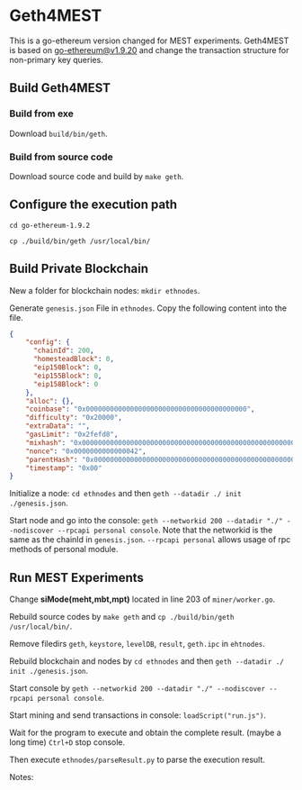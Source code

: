 # Geth4MEST
This is a go-ethereum version changed for MEST experiments. Geth4MEST is based on go-ethereum@v1.9.20 and change the transaction structure for non-primary key queries.

## Build Geth4MEST

### Build from exe
Download `build/bin/geth`.

### Build from source code
Download source code and build by `make geth`.

## Configure the execution path
`cd go-ethereum-1.9.2`

`cp ./build/bin/geth /usr/local/bin/`

## Build Private Blockchain
New a folder for blockchain nodes: `mkdir ethnodes`.

Generate `genesis.json` File in `ethnodes`. Copy the following content into the file.

```json:genesis.json
{
    "config": {
      "chainId": 200,
      "homesteadBlock": 0,
      "eip150Block": 0,
      "eip155Block": 0,
      "eip158Block": 0
    },
    "alloc": {},
    "coinbase": "0x0000000000000000000000000000000000000000",
    "difficulty": "0x20000",
    "extraData": "",
    "gasLimit": "0x2fefd8",
    "mixhash": "0x0000000000000000000000000000000000000000000000000000000000000000",
    "nonce": "0x0000000000000042",
    "parentHash": "0x0000000000000000000000000000000000000000000000000000000000000000",
    "timestamp": "0x00"
}
```

Initialize a node: `cd ethnodes` and then `geth --datadir ./ init ./genesis.json`.

Start node and go into the console: `geth --networkid 200 --datadir "./" --nodiscover --rpcapi personal console`. Note that the networkid is the same as the chainId in `genesis.json`. `--rpcapi personal` allows usage of rpc methods of personal module.

## Run MEST Experiments
Change **siMode(meht,mbt,mpt)** located in line 203 of `miner/worker.go`.

Rebuild source codes by `make geth` and `cp ./build/bin/geth /usr/local/bin/`.

Remove filedirs `geth`, `keystore`, `levelDB`, `result`, `geth.ipc` in `ehtnodes`.

Rebuild blockchain and nodes by `cd ethnodes` and then `geth --datadir ./ init ./genesis.json`.

Start console by `geth --networkid 200 --datadir "./" --nodiscover --rpcapi personal console`.

Start mining and send transactions in console: `loadScript("run.js")`.

Wait for the program to execute and obtain the complete result. (maybe a long time) `Ctrl+D` stop console.

Then execute `ethnodes/parseResult.py` to parse the execution result.

Notes: 
